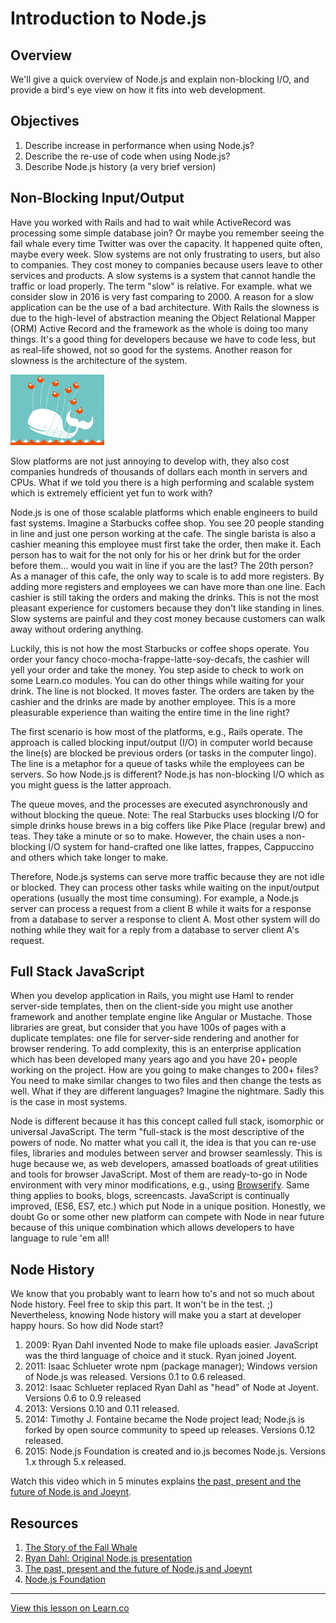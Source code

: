 # Introduction to Node.js

## Overview

We'll give a quick overview of Node.js and explain non-blocking I/O, and provide a bird's eye view on how it fits into web development.

## Objectives

1. Describe increase in performance when using Node.js?
1. Describe the re-use of code when using Node.js?
1. Describe Node.js history (a very brief version)

## Non-Blocking Input/Output

Have you worked with Rails and had to wait while ActiveRecord was processing some simple database join? Or maybe you remember seeing the fail whale every time Twitter was over the capacity. It happened quite often, maybe every week. Slow systems are not only frustrating to users, but also to companies. They cost money to companies because users leave to other services and products. A slow systems is a system that cannot handle the traffic or load properly. The term "slow" is relative. For example. what we consider slow in 2016 is very fast comparing to 2000. A reason for a slow application can be the use of a bad architecture. With Rails the slowness is due to the high-level of abstraction meaning the Object Relational Mapper (ORM) Active Record and the framework as the whole is doing too many things. It's a good thing for developers because we have to code less, but as real-life showed, not so good for the systems. Another reason for slowness is the architecture of the system.

![](fail-whale.gif)


Slow platforms are not just annoying to develop with, they also cost companies hundreds of thousands of dollars each month in servers and CPUs. What if we told you there is a high performing and scalable system which is extremely efficient yet fun to work with?

Node.js is one of those scalable platforms which enable engineers to build fast systems. Imagine a Starbucks coffee shop. You see 20 people standing in line and just one person working at the cafe. The single barista is also a cashier meaning this employee must first take the order, then make it. Each person has to wait for the not only for his or her drink but for the order before them... would you wait in line if you are the last? The 20th person? As a manager of this cafe, the only way to scale is to add more registers. By adding more registers and employees we can have more than one line. Each cashier is still taking the orders and making the drinks. This is not the most pleasant experience for customers because they don't like standing in lines. Slow systems are painful and they cost money because customers can walk away without ordering anything.

Luckily, this is not how the most Starbucks or coffee shops operate. You order your fancy choco-mocha-frappe-latte-soy-decafs, the cashier will yell your order and take the money. You step aside to check to work on some Learn.co modules. You can do other things while waiting for your drink. The line is not blocked. It moves faster. The orders are taken by the cashier and the drinks are made by another employee. This is a more pleasurable experience than waiting the entire time in the line right?

The first scenario is how most of the platforms, e.g., Rails operate. The approach is called blocking input/output (I/O) in computer world because the line(s) are blocked be previous orders (or tasks in the computer lingo). The line is a metaphor for a queue of tasks while the employees can be servers. So how Node.js is different? Node.js has non-blocking I/O which as you might guess is the latter approach.

The queue moves, and the processes are executed asynchronously and without blocking the queue. Note: The real Starbucks uses blocking I/O for simple drinks house brews in a big coffers like Pike Place (regular brew) and teas. They take a minute or so to make.  However, the chain uses a non-blocking I/O system for hand-crafted one like lattes, frappes, Cappuccino and others which take longer to make.

Therefore, Node.js systems can serve more traffic because they are not idle or blocked. They can process other tasks while waiting on the input/output operations (usually the most time consuming). For example, a Node.js server can process a request from a client B while it waits for a response from a database to server a response to client A. Most other system will do nothing while they wait for a reply from a database to server client A's request.


## Full Stack JavaScript

When you develop application in Rails, you might use Haml to render server-side templates, then on the client-side you might use another framework and another template engine like Angular or Mustache. Those libraries are great, but consider that you have 100s of pages with a duplicate templates: one file for server-side rendering and another for browser rendering. To add complexity, this is an enterprise application which has been developed many years ago and you have 20+ people working on the project. How are you going to make changes to 200+ files? You need to make similar changes to two files and then change the tests as well. What if they are different languages? Imagine the nightmare. Sadly this is the case in most systems.

Node is different because it has this concept called full stack, isomorphic or universal JavaScript. The term "full-stack is the most descriptive of the powers of node. No matter what you call it, the idea is that you can re-use files, libraries and modules between server and browser seamlessly. This is huge because we, as web developers, amassed boatloads of great utilities and tools for browser JavaScript. Most of them are ready-to-go in Node environment with very minor modifications, e.g., using [Browserify](http://browserify.org). Same thing applies to books, blogs, screencasts. JavaScript is continually improved, (ES6, ES7, etc.) which put Node in a unique position. Honestly, we doubt Go or some other new platform can compete with Node in near future because of this unique combination which allows developers to have language to rule 'em all!

## Node History

We know that you probably want to learn how to's and not so much about Node history. Feel free to skip this part. It won't be in the test. ;) Nevertheless, knowing Node history will make you a start at developer happy hours. So how did Node start?

1. 2009: Ryan Dahl invented Node to make file uploads easier. JavaScript was the third language of choice and it stuck. Ryan joined Joyent.
2. 2011: Isaac Schlueter wrote npm (package manager); Windows version of Node.js was released. Versions 0.1 to 0.6 released.
3. 2012: Isaac Schlueter replaced Ryan Dahl as "head" of Node at Joyent. Versions 0.6 to 0.9 released
4. 2013: Versions 0.10 and 0.11 released.
4. 2014: Timothy J. Fontaine became the Node project lead; Node.js is forked by open source community to speed up releases. Versions 0.12 released.
5. 2015: Node.js Foundation is created and io.js becomes Node.js. Versions 1.x through 5.x released.

Watch this video which in 5 minutes explains [the past, present and the future of Node.js and Joeynt](https://www.youtube.com/watch?v=dWwIHRLzLew).



## Resources

1. [The Story of the Fail Whale](http://readwrite.com/2008/07/17/the_story_of_the_fail_whale)
1. [Ryan Dahl: Original Node.js presentation](https://www.youtube.com/watch?v=ztspvPYybIY)
1. [The past, present and the future of Node.js and Joeynt](https://www.youtube.com/watch?v=dWwIHRLzLew)
4. [Node.js Foundation](https://nodejs.org/en/foundation)

---

<a href='https://learn.co/lessons/node-overview' data-visibility='hidden'>View this lesson on Learn.co</a>
